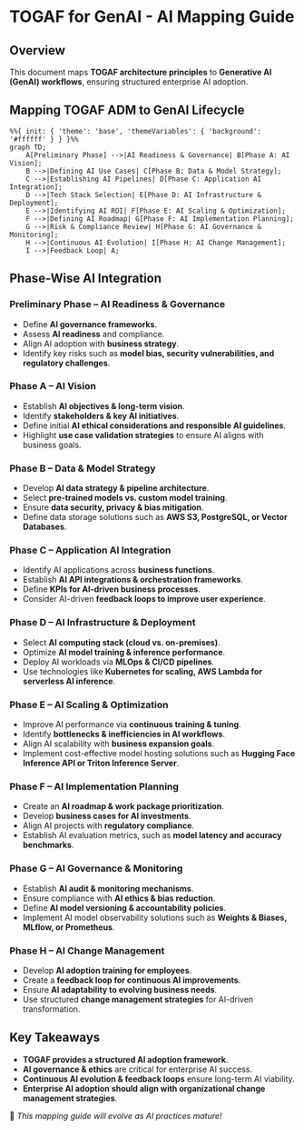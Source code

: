# TOGAF for GenAI - AI Mapping Guide

## **Overview**
This document maps **TOGAF architecture principles** to **Generative AI (GenAI) workflows**, ensuring structured enterprise AI adoption.

## **Mapping TOGAF ADM to GenAI Lifecycle**
```mermaid
%%{ init: { 'theme': 'base', 'themeVariables': { 'background': '#ffffff' } } }%%
graph TD;
    A[Preliminary Phase] -->|AI Readiness & Governance| B[Phase A: AI Vision];
    B -->|Defining AI Use Cases| C[Phase B: Data & Model Strategy];
    C -->|Establishing AI Pipelines| D[Phase C: Application AI Integration];
    D -->|Tech Stack Selection| E[Phase D: AI Infrastructure & Deployment];
    E -->|Identifying AI ROI| F[Phase E: AI Scaling & Optimization];
    F -->|Defining AI Roadmap| G[Phase F: AI Implementation Planning];
    G -->|Risk & Compliance Review| H[Phase G: AI Governance & Monitoring];
    H -->|Continuous AI Evolution| I[Phase H: AI Change Management];
    I -->|Feedback Loop| A;
```

## **Phase-Wise AI Integration**

### **Preliminary Phase – AI Readiness & Governance**

- Define **AI governance frameworks**.
- Assess **AI readiness** and compliance.
- Align AI adoption with **business strategy**.
- Identify key risks such as **model bias, security vulnerabilities, and regulatory challenges**.

### **Phase A – AI Vision**

- Establish **AI objectives & long-term vision**.
- Identify **stakeholders & key AI initiatives**.
- Define initial **AI ethical considerations and responsible AI guidelines**.
- Highlight **use case validation strategies** to ensure AI aligns with business goals.

### **Phase B – Data & Model Strategy**

- Develop **AI data strategy & pipeline architecture**.
- Select **pre-trained models vs. custom model training**.
- Ensure **data security, privacy & bias mitigation**.
- Define data storage solutions such as **AWS S3, PostgreSQL, or Vector Databases**.

### **Phase C – Application AI Integration**

- Identify AI applications across **business functions**.
- Establish **AI API integrations & orchestration frameworks**.
- Define **KPIs for AI-driven business processes**.
- Consider AI-driven **feedback loops to improve user experience**.

### **Phase D – AI Infrastructure & Deployment**

- Select **AI computing stack (cloud vs. on-premises)**.
- Optimize **AI model training & inference performance**.
- Deploy AI workloads via **MLOps & CI/CD pipelines**.
- Use technologies like **Kubernetes for scaling, AWS Lambda for serverless AI inference**.

### **Phase E – AI Scaling & Optimization**

- Improve AI performance via **continuous training & tuning**.
- Identify **bottlenecks & inefficiencies in AI workflows**.
- Align AI scalability with **business expansion goals**.
- Implement cost-effective model hosting solutions such as **Hugging Face Inference API or Triton Inference Server**.

### **Phase F – AI Implementation Planning**

- Create an **AI roadmap & work package prioritization**.
- Develop **business cases for AI investments**.
- Align AI projects with **regulatory compliance**.
- Establish AI evaluation metrics, such as **model latency and accuracy benchmarks**.

### **Phase G – AI Governance & Monitoring**

- Establish **AI audit & monitoring mechanisms**.
- Ensure compliance with **AI ethics & bias reduction**.
- Define **AI model versioning & accountability policies**.
- Implement AI model observability solutions such as **Weights & Biases, MLflow, or Prometheus**.

### **Phase H – AI Change Management**

- Develop **AI adoption training for employees**.
- Create a **feedback loop for continuous AI improvements**.
- Ensure **AI adaptability to evolving business needs**.
- Use structured **change management strategies** for AI-driven transformation.

## **Key Takeaways**

- **TOGAF provides a structured AI adoption framework**.
- **AI governance & ethics** are critical for enterprise AI success.
- **Continuous AI evolution & feedback loops** ensure long-term AI viability.
- **Enterprise AI adoption should align with organizational change management strategies**.

📌 *This mapping guide will evolve as AI practices mature!*
